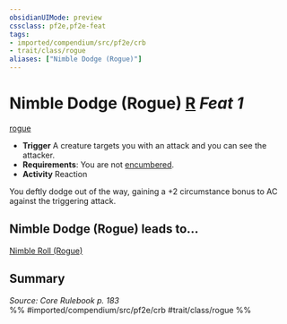 ```yaml
---
obsidianUIMode: preview
cssclass: pf2e,pf2e-feat
tags:
- imported/compendium/src/pf2e/crb
- trait/class/rogue
aliases: ["Nimble Dodge (Rogue)"]
---
```

# Nimble Dodge (Rogue)  [R](chapter-9-playing-the-game.md#Actions "Reaction") *Feat 1*  
[rogue](rules/traits/rogue.md)  

- **Trigger** A creature targets you with an attack and you can see the attacker.
- **Requirements**: You are not [encumbered](conditions.md#Encumbered).
- **Activity** Reaction

You deftly dodge out of the way, gaining a +2 circumstance bonus to AC against the triggering attack.

## Nimble Dodge (Rogue) leads to...

[Nimble Roll (Rogue)](nimble-roll-rogue.md)

## Summary

*Source: Core Rulebook p. 183*  
%% #imported/compendium/src/pf2e/crb #trait/class/rogue %%